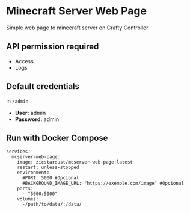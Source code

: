 # Minecraft Server Web Page
Simple web page to minecraft server on Crafty Controller

## API permission required
- Access
- Logs

## Default credentials
in `/admin`
- **User:** admin
- **Password:** admin

## Run with Docker Compose
```
services:
  mcserver-web-page:
    image: zicstardust/mcserver-web-page:latest
    restart: unless-stopped
    environment:
      #PORT: 5000 #Opcional
      #BACKGROUND_IMAGE_URL: "https://exemple.com/image" #Opcional
    ports:
      - "5000:5000"
    volumes:
      -/path/to/data/:/data/
```